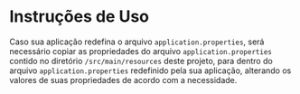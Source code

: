Instruções de Uso
=================

Caso sua aplicação redefina o arquivo `application.properties`, será necessário copiar as propriedades do 
arquivo `application.properties` contido no diretório `/src/main/resources` deste projeto, para dentro 
do arquivo `application.properties` redefinido pela sua aplicação, alterando os valores de suas propriedades 
de acordo com a necessidade.
